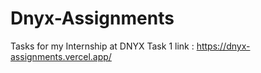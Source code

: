 # Dnyx-Assignments
Tasks for my Internship at DNYX
Task 1 link : https://dnyx-assignments.vercel.app/
